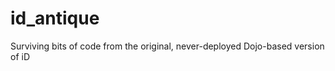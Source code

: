 id_antique
==========

Surviving bits of code from the original, never-deployed Dojo-based version of iD
